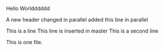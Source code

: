 Hello
Worldddddd

A new header
changed in parallel
added this line in parallel

This is a line
This line is inserted in master
This is a second line

This is one file.

